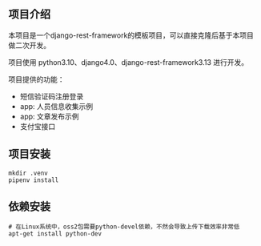 ## 项目介绍
本项目是一个django-rest-framework的模板项目，可以直接克隆后基于本项目做二次开发。

项目使用 python3.10、django4.0、django-rest-framework3.13 进行开发。

项目提供的功能：
- 短信验证码注册登录
- app: 人员信息收集示例
- app: 文章发布示例
- 支付宝接口


## 项目安装
```shell
mkdir .venv
pipenv install
```

## 依赖安装
```shell
# 在Linux系统中，oss2包需要python-devel依赖，不然会导致上传下载效率非常低
apt-get install python-dev

```